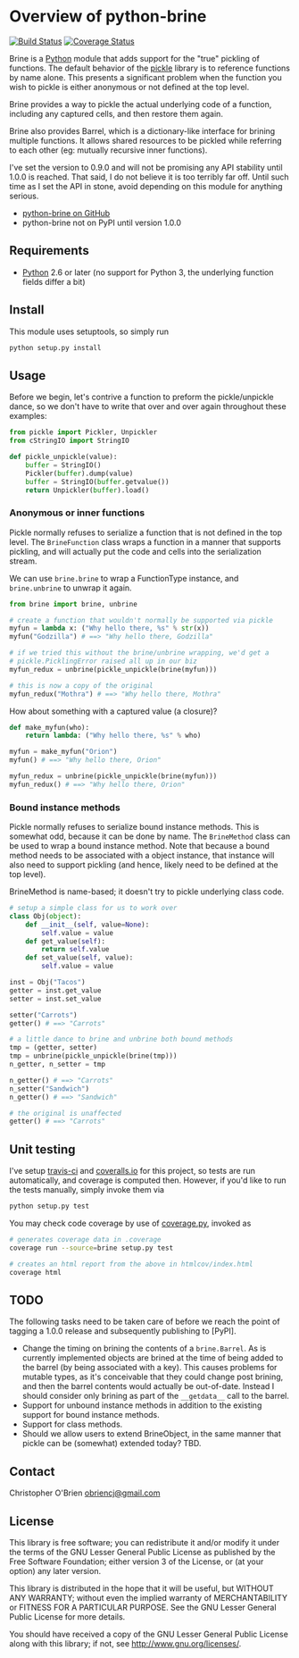 # Overview of python-brine

[![Build Status](https://travis-ci.org/obriencj/python-brine.png?branch=master)](https://travis-ci.org/obriencj/python-brine)
[![Coverage Status](https://coveralls.io/repos/obriencj/python-brine/badge.png?branch=master)](https://coveralls.io/r/obriencj/python-brine?branch=master)

Brine is a [Python] module that adds support for the "true" pickling
of functions. The default behavior of the [pickle] library is to
reference functions by name alone. This presents a significant problem
when the function you wish to pickle is either anonymous or not
defined at the top level.

Brine provides a way to pickle the actual underlying code of a
function, including any captured cells, and then restore them again.

Brine also provides Barrel, which is a dictionary-like interface for
brining multiple functions. It allows shared resources to be pickled
while referring to each other (eg: mutually recursive inner
functions).

I've set the version to 0.9.0 and will not be promising any API
stability until 1.0.0 is reached. That said, I do not believe it is
too terribly far off. Until such time as I set the API in stone, avoid
depending on this module for anything serious.

* [python-brine on GitHub][github]
* python-brine not on PyPI until version 1.0.0

[python]: http://python.org "Python"

[pickle]: http://docs.python.org/2.7/library/pickle.html
"pickle - Python object serialization"

[github]: https://github.com/obriencj/python-brine/
"python-brine on GitHub"


## Requirements

* [Python] 2.6 or later (no support for Python 3, the underlying
  function fields differ a bit)


## Install

This module uses setuptools, so simply run

```bash
python setup.py install
```


## Usage

Before we begin, let's contrive a function to preform the
pickle/unpickle dance, so we don't have to write that over and over
again throughout these examples:

```python
from pickle import Pickler, Unpickler
from cStringIO import StringIO

def pickle_unpickle(value):
    buffer = StringIO()
    Pickler(buffer).dump(value)
	buffer = StringIO(buffer.getvalue())
    return Unpickler(buffer).load()
```

### Anonymous or inner functions

Pickle normally refuses to serialize a function that is not defined in
the top level. The `BrineFunction` class wraps a function in a manner
that supports pickling, and will actually put the code and cells into
the serialization stream.

We can use `brine.brine` to wrap a FunctionType instance, and
`brine.unbrine` to unwrap it again.

```python
from brine import brine, unbrine

# create a function that wouldn't normally be supported via pickle
myfun = lambda x: ("Why hello there, %s" % str(x))
myfun("Godzilla") # ==> "Why hello there, Godzilla"

# if we tried this without the brine/unbrine wrapping, we'd get a
# pickle.PicklingError raised all up in our biz
myfun_redux = unbrine(pickle_unpickle(brine(myfun)))

# this is now a copy of the original
myfun_redux("Mothra") # ==> "Why hello there, Mothra"
```

How about something with a captured value (a closure)?

```python
def make_myfun(who):
    return lambda: ("Why hello there, %s" % who)

myfun = make_myfun("Orion")
myfun() # ==> "Why hello there, Orion"

myfun_redux = unbrine(pickle_unpickle(brine(myfun)))
myfun_redux() # ==> "Why hello there, Orion"
```

### Bound instance methods

Pickle normally refuses to serialize bound instance methods. This is
somewhat odd, because it can be done by name. The `BrineMethod` class
can be used to wrap a bound instance method. Note that because a bound
method needs to be associated with a object instance, that instance
will also need to support pickling (and hence, likely need to be
defined at the top level).

BrineMethod is name-based; it doesn't try to pickle underlying class
code.

```python
# setup a simple class for us to work over
class Obj(object):
    def __init__(self, value=None):
	    self.value = value
	def get_value(self):
	    return self.value
	def set_value(self, value):
	    self.value = value

inst = Obj("Tacos")
getter = inst.get_value
setter = inst.set_value

setter("Carrots")
getter() # ==> "Carrots"

# a little dance to brine and unbrine both bound methods
tmp = (getter, setter)
tmp = unbrine(pickle_unpickle(brine(tmp)))
n_getter, n_setter = tmp

n_getter() # ==> "Carrots"
n_setter("Sandwich")
n_getter() # ==> "Sandwich"

# the original is unaffected
getter() # ==> "Carrots"
```


## Unit testing

I've setup [travis-ci] and [coveralls.io] for this project, so tests
are run automatically, and coverage is computed then. However, if
you'd like to run the tests manually, simply invoke them via

```bash
python setup.py test
```

You may check code coverage by use of [coverage.py], invoked as

```bash
# generates coverage data in .coverage
coverage run --source=brine setup.py test

# creates an html report from the above in htmlcov/index.html
coverage html
```

[travis-ci]: https://travis-ci.org
[coveralls.io]: https://coveralls.io
[coverage.py]: http://nedbatchelder.com/code/coverage/


## TODO

The following tasks need to be taken care of before we reach the point
of tagging a 1.0.0 release and subsequently publishing to [PyPI].

* Change the timing on brining the contents of a `brine.Barrel`. As is
  currently implemented objects are brined at the time of being added
  to the barrel (by being associated with a key). This causes problems
  for mutable types, as it's conceivable that they could change post
  brining, and then the barrel contents would actually be out-of-date.
  Instead I should consider only brining as part of the `__getdata__`
  call to the barrel.
* Support for unbound instance methods in addition to the existing
  support for bound instance methods.
* Support for class methods.
* Should we allow users to extend BrineObject, in the same manner that
  pickle can be (somewhat) extended today? TBD.


## Contact

Christopher O'Brien <obriencj@gmail.com>


## License

This library is free software; you can redistribute it and/or modify
it under the terms of the GNU Lesser General Public License as
published by the Free Software Foundation; either version 3 of the
License, or (at your option) any later version.

This library is distributed in the hope that it will be useful, but
WITHOUT ANY WARRANTY; without even the implied warranty of
MERCHANTABILITY or FITNESS FOR A PARTICULAR PURPOSE.  See the GNU
Lesser General Public License for more details.

You should have received a copy of the GNU Lesser General Public
License along with this library; if not, see
<http://www.gnu.org/licenses/>.
